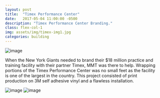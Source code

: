 ```yaml
---
layout: post
title:  "Timex Performance Center"
date:   2017-05-04 11:00:00 -0500
description: "Timex Performance Center Branding."
class: flex-col-1
img: assets/img/timex-img1.jpg
categories: building
---
```

![image](../../assets/img/timex-hero.jpg "McDonalds hero image")

<span>W</span>hen the New York Giants needed to brand their $18 million practice and training facility with their partner Timex, MMT was there to help. Wrapping portions of the Timex Performance Center was no small feet as the facility is one of the largest in the country. This project consisted of print production on 3M self adhesive vinyl and a flawless installation.

![image](../../assets/img/timex-img2.jpg "McDonalds hero image")
![image](../../assets/img/timex-img3.jpg "McDonalds hero image")
